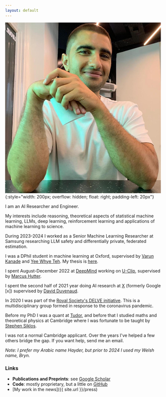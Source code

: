 ```yaml
---
layout: default
---
```



![Hayder Elesedy](/images/web_pic.jpeg){:style="width: 200px; overflow: hidden; float: right; padding-left: 20px"}

I am an AI Researcher and Engineer.

My interests include reasoning, theoretical aspects of statistical machine learning, LLMs, deep learning, reinforcement learning
and applications of machine learning to science.

During 2023-2024 I worked as a Senior Machine Learning Researcher at Samsung researching LLM safety and differentially private, federated estimation.

I was a DPhil student in machine learning at Oxford, supervised by 
[Varun Kanade](http://www.cs.ox.ac.uk/people/varun.kanade/myindex.html) 
and [Yee Whye Teh](https://www.stats.ox.ac.uk/~teh/). My thesis is [here](https://arxiv.org/abs/2501.03858).
<!--I'm also part of the [Autonomous Intelligent Machines and Systems CDT](http://aims.robots.ox.ac.uk/).-->

I spent August-December 2022 at [DeepMind](https://www.deepmind.com/) working on [U-Clip](https://arxiv.org/abs/2302.02971),
supervised by [Marcus Hutter](http://www.hutter1.net/).

I spent the second half of 2021 year doing AI research at [X](https://x.company/)
(formerly Google [x]) supervised by [David Duvenaud](http://www.cs.toronto.edu/~duvenaud/).

In 2020 I was part of the 
[Royal Society's DELVE initiative](https://rs-delve.github.io/).
This is a multidisciplinary group formed in response to the coronavirus pandemic.

Before my PhD I was a quant at [Tudor](https://www.tudor.com/), and before that I studied maths and theoretical physics at Cambridge
where I was fortunate to be taught by [Stephen Siklos](https://www.maths.cam.ac.uk/features/stephen-siklos-1950-2019).

I was not a normal Cambridge applicant.
Over the years I've helped a few others bridge the gap. 
If you want help, send me an email.

_Note: I prefer my Arabic name Hayder, but prior to 2024 I used my Welsh name, Bryn._

### Links
- **Publications and Preprints**:
see [Google Scholar](https://scholar.google.com/citations?view_op=list_works&hl=en&hl=en&user=09qwVkoAAAAJ)
- **Code**: mostly proprietary, but a little on [GitHub](https://github.com/brynhayder)
- [My work in the news]({{ site.url }}/press)


